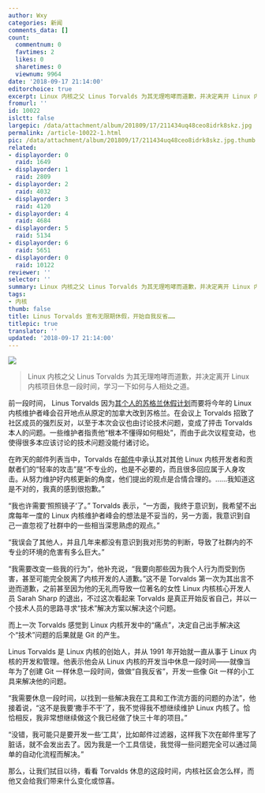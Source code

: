 ```yaml
---
author: Wxy
categories: 新闻
comments_data: []
count:
  commentnum: 0
  favtimes: 2
  likes: 0
  sharetimes: 0
  viewnum: 9964
date: '2018-09-17 21:14:00'
editorchoice: true
excerpt: Linux 内核之父 Linus Torvalds 为其无理咆哮而道歉，并决定离开 Linux 内核项目休息一段时间，学习一下如何与人相处之道。
fromurl: ''
id: 10022
islctt: false
largepic: /data/attachment/album/201809/17/211434uq48ceo8idrk8skz.jpg
permalink: /article-10022-1.html
pic: /data/attachment/album/201809/17/211434uq48ceo8idrk8skz.jpg.thumb.jpg
related:
- displayorder: 0
  raid: 1649
- displayorder: 1
  raid: 2809
- displayorder: 2
  raid: 4032
- displayorder: 3
  raid: 4120
- displayorder: 4
  raid: 4684
- displayorder: 5
  raid: 5134
- displayorder: 6
  raid: 5651
- displayorder: 0
  raid: 10122
reviewer: ''
selector: ''
summary: Linux 内核之父 Linus Torvalds 为其无理咆哮而道歉，并决定离开 Linux 内核项目休息一段时间，学习一下如何与人相处之道。
tags:
- 内核
thumb: false
title: Linus Torvalds 宣布无限期休假，开始自我反省……
titlepic: true
translator: ''
updated: '2018-09-17 21:14:00'
---
```


![](/data/attachment/album/201809/17/211434uq48ceo8idrk8skz.jpg)



> 
> Linux 内核之父 Linus Torvalds 为其无理咆哮而道歉，并决定离开 Linux 内核项目休息一段时间，学习一下如何与人相处之道。
> 
> 
> 


前一段时间， Linus Torvalds 因为[其个人的苏格兰休假计划](https://www.theregister.co.uk/2018/09/07/maintainers_summit_scotland/)而要将今年的 Linux 内核维护者峰会召开地点从原定的加拿大改到苏格兰。在会议上 Torvalds 招致了社区成员的强烈反对，以至于本次会议也由讨论技术问题，变成了抨击 Torvalds 本人的问题。一些维护者指责他“根本不懂得如何相处”，而由于此次议程变动，也使得很多本应该讨论的技术问题没能付诸讨论。


在昨天的邮件列表当中，Torvalds 在[邮件](https://lkml.org/lkml/2018/9/16/167)中承认其对其他 Linux 内核开发者和贡献者们的“轻率的攻击”是“不专业的，也是不必要的，而且很多回应属于人身攻击。从努力维护好内核更新的角度，他们提出的观点是合情合理的。……我知道这是不对的，我真的感到很抱歉。”


“我也许需要‘照照镜子’了。” Torvalds 表示，“一方面，我终于意识到，我希望不出席每年一度的 Linux 内核维护者峰会的想法是不妥当的，另一方面，我意识到自己一直忽视了社群中的一些相当深思熟虑的观点。”


“我误会了其他人，并且几年来都没有意识到我对形势的判断，导致了社群内的不专业的环境的危害有多么巨大。”


“我需要改变一些我的行为”，他补充说，“我要向那些因为我个人行为而受到伤害，甚至可能完全脱离了内核开发的人道歉。”这不是 Torvalds 第一次为其出言不逊而道歉，之前甚至因为他的无礼而导致一位著名的女性 Linux 内核核心开发人员 Sarah Sharp 的退出，不过这次看起来 Torvalds 是真正开始反省自己，并以一个技术人员的思路寻求“技术”解决方案以解决这个问题。


而上一次 Torvalds 感觉到 Linux 内核开发中的“痛点”，决定自己出手解决这个“技术”问题的后果就是 Git 的产生。


Linus Torvalds 是 Linux 内核的创始人，并从 1991 年开始就一直从事于 Linux 内核的开发和管理。他表示他会从 Linux 内核的开发当中休息一段时间——就像当年为了创建 Git 一样休息一段时间，做做“自我反省”，开发一些像 Git 一样的小工具来解决他的问题。


“我需要休息一段时间，以找到一些解决我在工具和工作流方面的问题的办法”，他接着说，“这不是我要‘撒手不干’了，我不觉得我不想继续维护 Linux 内核了。恰恰相反，我非常想继续做这个我已经做了快三十年的项目。”


“没错，我可能只是要开发一些‘工具’，比如邮件过滤器，这样我下次在邮件里写了脏话，就不会发出去了。因为我是一个工具信徒，我觉得一些问题完全可以通过简单的自动化流程而解决。”


那么，让我们拭目以待，看看 Torvalds 休息的这段时间，内核社区会怎么样，而他又会给我们带来什么变化或惊喜。